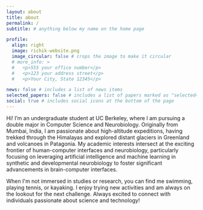 ```yaml
---
layout: about
title: about
permalink: /
subtitle: # anything below my name on the home page

profile:
  align: right
  image: richik-website.png
  image_circular: false # crops the image to make it circular
  # more_info: >
  #   <p>555 your office number</p>
  #   <p>123 your address street</p>
  #   <p>Your City, State 12345</p>

news: false # includes a list of news items
selected_papers: false # includes a list of papers marked as "selected={true}"
social: true # includes social icons at the bottom of the page
---
```


Hi! I’m an undergraduate student at UC Berkeley, where I am pursuing a double major in Computer Science and Neurobiology. Originally from Mumbai, India, I am passionate about high-altitude expeditions, having trekked through the Himalayas and explored distant glaciers in Greenland and volcanoes in Patagonia. My academic interests intersect at the exciting frontier of human-computer interfaces and neurobiology, particularly focusing on leveraging artificial intelligence and machine learning in synthetic and developmental neurobiology to foster significant advancements in brain-computer interfaces.

When I'm not immersed in studies or research, you can find me swimming, playing tennis, or kayaking. I enjoy trying new activities and am always on the lookout for the next challenge. Always excited to connect with individuals passionate about science and technology!
